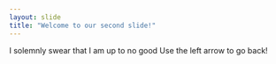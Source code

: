 ```yaml
---
layout: slide
title: "Welcome to our second slide!"
---
```

I solemnly swear that I am up to no good
Use the left arrow to go back!
